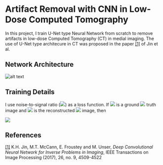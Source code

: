 # Artifact Removal with CNN in Low-Dose Computed Tomography
In this project, I train U-Net type Neural Network from scratch to remove artifacts in low-dose Computed Tomography (CT) in medial imaging. The use of U-Net type architecure in CT was proposed in the paper <a href="https://arxiv.org/abs/1611.03679">[1]</a> of Jin et al.

## Network Architecture

![alt text](https://github.com/yernat-assylbekov/Artifact-Removal-with-CNN-in-Low-Dose-Computed-Tomography/blob/master/u_net_architecture.png?raw=true)<br>

## Training Details

I use noise-to-signal ratio (<img src="https://render.githubusercontent.com/render/math?math=\text{NSR}">) as a loss function.  If <img src="https://render.githubusercontent.com/render/math?math=x=(x_{ij})_{i,j=1}^n"> is a ground <img src="https://render.githubusercontent.com/render/math?math=n\times n"> truth image and <img src="https://render.githubusercontent.com/render/math?math=\hat x=(\hat x_{ij})_{i,j=1}^n"> is the reconstructed <img src="https://render.githubusercontent.com/render/math?math=n\times n"> image, then

<img src="https://render.githubusercontent.com/render/math?math=\text{NSR}(x,\hat x)=\frac{\sqrt(\sum_{i,j=1}^n (x_{ij} - \hat x_{ij})^2)}{\sqrt(\sum_{i,j=1}^n x_{ij}}.">


## References

<a href="https://arxiv.org/abs/1611.03679">[1]</a> K.H. Jin, M.T. McCann, E. Froustey and M. Unser, <i>Deep Convolutional Neural Network for Inverse Problems in Imaging</i>, IEEE Transactions on Image Processing (2017), 26, no. 9, 4509-4522
